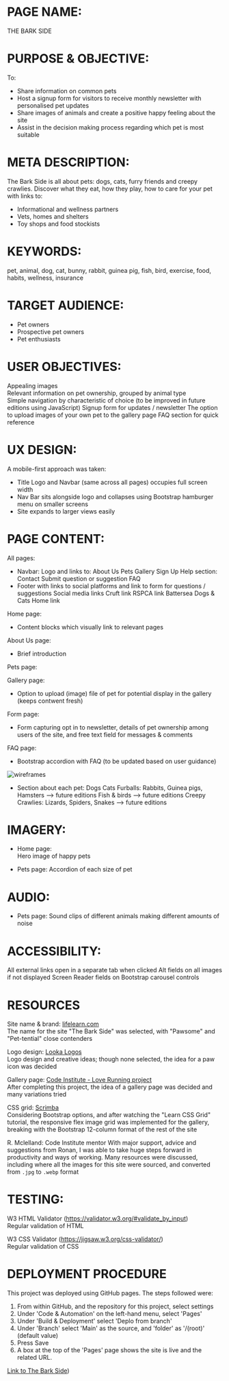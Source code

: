 # PAGE NAME:  
THE BARK SIDE


# PURPOSE & OBJECTIVE:  
To:  
* Share information on common pets  
* Host a signup form for visitors to receive monthly newsletter with personalised pet updates  
* Share images of animals and create a positive happy feeling about the site  
* Assist in the decision making process regarding which pet is most suitable


# META DESCRIPTION:  
The Bark Side is all about pets: dogs, cats, furry friends and creepy crawlies. Discover what they eat, how they play, how to care for your pet with links to:  
* Informational and wellness partners  
* Vets, homes and shelters
* Toy shops and food stockists


# KEYWORDS:  
pet, animal, dog, cat, bunny, rabbit, guinea pig, fish, bird, exercise, food, habits, wellness, insurance


# TARGET AUDIENCE:  
- Pet owners
- Prospective pet owners
- Pet enthusiasts


# USER OBJECTIVES:  
Appealing images  
Relevant information on pet ownership, grouped by animal type  
Simple navigation by characteristic of choice (to be improved in future editions using JavaScript)
Signup form for updates / newsletter
The option to upload images of your own pet to the gallery page
FAQ section for quick reference


# UX DESIGN:  
A mobile-first approach was taken:  
* Title Logo and Navbar (same across all pages) occupies full screen width
* Nav Bar sits alongside logo and collapses using Bootstrap hamburger menu on smaller screens
* Site expands to larger views easily


# PAGE CONTENT:  

All pages:
* Navbar:
  	Logo and links to:
  		About Us
  		Pets
  		Gallery
  		Sign Up
  		Help section:
  			Contact
  			Submit question or suggestion
  			FAQ
* Footer with links to social platforms and link to form  for questions / suggestions
	Social media links
	Cruft link
	RSPCA link
	Battersea Dogs & Cats Home link

Home page:
* Content blocks which visually link to relevant pages

About Us page:
* 	Brief introduction

Pets page:

Gallery page:
* Option to upload (image) file of pet for potential display in the gallery (keeps contwent fresh)

Form page:
* Form capturing opt in to newsletter, details of pet ownership among users of the site, and free text field for messages & comments

FAQ page:
* Bootstrap accordion with FAQ (to be updated based on user guidance)
  
![wireframes](assets/images/TheBarkSide.png)

* Section about each pet:
Dogs
Cats
Furballs: Rabbits, Guinea pigs, Hamsters	-->	future editions
Fish & birds					-->	future editions
Creepy Crawlies: Lizards, Spiders, Snakes	--> 	future editions
			

# IMAGERY:
* Home page:  
	Hero image of happy pets

* Pets page:
  	Accordion of each size of pet

# AUDIO:
* Pets page:
  	Sound clips of different animals making different amounts of noise


# ACCESSIBILITY:  
All external links open in a separate tab when clicked
Alt fields on all images if not displayed
Screen Reader fields on Bootstrap carousel controls


# RESOURCES
Site name & brand: [lifelearn.com](https://www.lifelearn.com/2016/02/24/the-jumbo-reference-list-of-pet-puns/)  
The name for the site "The Bark Side" was selected, with "Pawsome" and "Pet-tential" close contenders

Logo design: [Looka Logos](https://looka.com/editor/144159302)  
Logo design and creative ideas; though none selected, the idea for a paw icon was decided

Gallery page: [Code Institute - Love Running project](https://learn.codeinstitute.net/dashboard)  
After completing this project, the idea of a gallery page was decided and many variations tried
   	
CSS grid: [Scrimba](https://scrimba.com/learn/cssgrid)  
Considering Bootstrap options, and after watching the "Learn CSS Grid" tutorial, the responsive flex image grid was implemented for the gallery, breaking with the Bootstrap 12-column format of the rest of the site

R. Mclelland: Code Institute mentor
With major support, advice and suggestions from Ronan, I was able to take huge steps forward in productivity and ways of working. Many resources were discussed, including where all the images for this site were sourced, and converted from <code>.jpg</code> to <code>.webp</code> format 

# TESTING:  
W3 HTML Validator (https://validator.w3.org/#validate_by_input)  
Regular validation of HTML
  
W3 CSS Validator (https://jigsaw.w3.org/css-validator/)  
Regular validation of CSS

# DEPLOYMENT PROCEDURE
This project was deployed using GitHub pages. The steps followed were:

<ol>
<li>From within GitHub, and the repository for this project, select settings</li>
<li>Under 'Code & Automation' on the left-hand menu, select 'Pages'</li>
<li>Under 'Build & Deployment' select 'Deplo from branch'</li>
<li>Under 'Branch' select 'Main' as the source, and 'folder' as '/(root)' (default value)</li>
<li>Press Save</li>
<li>A box at the top of the 'Pages' page shows the site is live and the related URL.</li>
</ol>

[Link to The Bark Side](https://jlnmrchnd.github.io/thebarkside/))
